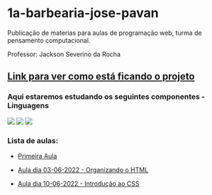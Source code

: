 # 1a-barbearia-jose-pavan

Publicação de materias para aulas de programação web, turma de pensamento computacional.

Professor: Jackson Severino da Rocha

## [Link para ver como está ficando o projeto](https://jacksonsr451.github.io/1b-barbearia-jose-pavam/)

### Aqui estaremos estudando os seguintes componentes - Linguagens
[![]( 	https://img.shields.io/badge/HTML5-E34F26?style=for-the-badge&logo=html5&logoColor=white)](https://developer.mozilla.org/en-US/docs/Glossary/HTML5) [![](https://img.shields.io/badge/CSS3-1572B6?style=for-the-badge&logo=css3&logoColor=white)](https://developer.mozilla.org/pt-BR/docs/Web/CSS) [![](https://img.shields.io/badge/JavaScript-323330?style=for-the-badge&logo=javascript&logoColor=F7DF1E)](https://262.ecma-international.org/5.1/)

### Lista de aulas:

* [Primeira Aula](AULA_1.md)

* [Aula dia 03-06-2022 - Organizando o HTML](AULA_03_06_22.md)

* [Aula dia 10-06-2022 - Introdução ao CSS](AULA_10_06_22.md)